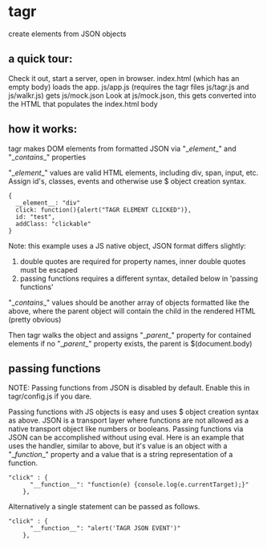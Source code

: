 tagr
====

create elements from JSON objects

a quick tour:
-------------

Check it out, start a server, open in browser. index.html (which has an empty body) loads the app.
js/app.js (requires the tagr files js/tagr.js and js/walkr.js) gets js/mock.json
Look at js/mock.json, this gets converted into the HTML that populates the index.html body

how it works:
-------------

tagr makes DOM elements from formatted JSON via "\__element__" and "\__contains__" properties

"\__element__" values are valid HTML elements, including div, span, input, etc.
Assign id's, classes, events and otherwise use $ object creation syntax.

```
{
  __element__: "div"
  click: function(){alert("TAGR ELEMENT CLICKED")},
  id: "test",
  addClass: "clickable"
}
```
Note: this example uses a JS native object, JSON format differs slightly:

1. double quotes are required for property names, inner double quotes must be escaped
2. passing functions requires a different syntax, detailed below in 'passing functions'

"\__contains__" values should be another array of objects formatted like the above, where
the parent object will contain the child in the rendered HTML (pretty obvious)


Then tagr walks the object and assigns "\__parent__" property for contained elements
if no "\__parent__" property exists, the parent is $(document.body)

passing functions
-----------------

NOTE: Passing functions from JSON is disabled by default. Enable this in tagr/config.js if you dare.

Passing functions with JS objects is easy and uses $ object creation syntax as above.
JSON is a transport layer where functions are not allowed as a native transport object like numbers or booleans.
Passing functions via JSON can be accomplished without using eval. Here is an example that uses the handler,
similar to above, but it's value is an object with a "\__function__" property and a value that is a string
representation of a function.

```
"click" : {
      "__function__": "function(e) {console.log(e.currentTarget);}"
    },
```

Alternatively a single statement can be passed as follows.
```
"click" : {
      "__function__": "alert('TAGR JSON EVENT')"
    },
```